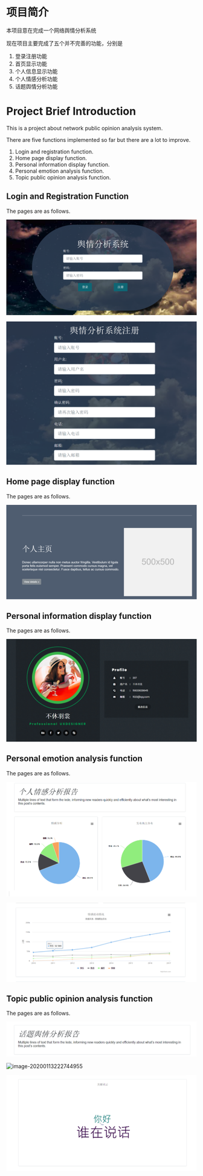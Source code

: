 # 项目简介

本项目意在完成一个网络舆情分析系统

现在项目主要完成了五个并不完善的功能，分别是

1. 登录注册功能
2. 首页显示功能
3. 个人信息显示功能
4. 个人情感分析功能
5. 话题舆情分析功能



# Project Brief Introduction

This is a project about network public opinion analysis system.

There are five functions implemented so far but there are a lot to improve.

1. Login and registration function.
2. Home page display function.
3. Personal information display function.
4. Personal emotion analysis function.
5. Topic public opinion analysis function. 

## Login and Registration Function

The pages are as follows.

![image-20200113222254059](.\static\images\image-20200113222254059.png)

![image-20200113222330846](.\static\images\image-20200113222330846.png)

## Home page display function

The pages are as follows.

![image-20200113222600132](.\static\images\image-20200113222600132.png)

## Personal information display function

The pages are as follows.

![image-20200113222626091](.\static\images\image-20200113222626091.png)

## Personal emotion analysis function

The pages are as follows.

![image-20200113222652258](.\static\images\image-20200113222652258.png)

![image-20200113222711049](.\static\images\image-20200113222711049.png)

## Topic public opinion analysis function

The pages are as follows.

![image-20200113222732229](.\static\images\image-20200113222732229.png)

![image-20200113222744955](C:\Users\dell\AppData\Roaming\Typora\typora-user-images\image-20200113222744955.png)

![image-20200113222758239](.\static\images\image-20200113222758239.png)









